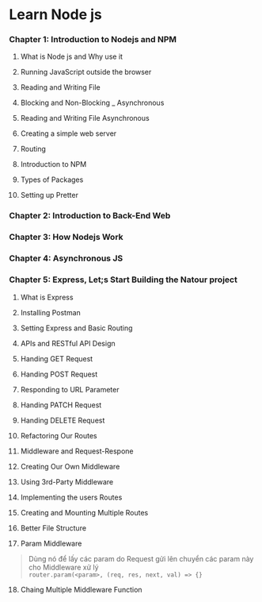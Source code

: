 # Learn Node js

### Chapter 1: Introduction to Nodejs and NPM

1. What is Node js and Why use it

2. Running JavaScript outside the browser

3. Reading and Writing File

4. Blocking and Non-Blocking _ Asynchronous

5. Reading and Writing File Asynchronous

6. Creating a simple web server

7. Routing

8. Introduction to NPM

9. Types of Packages

10. Setting up Pretter

### Chapter 2: Introduction to Back-End Web

### Chapter 3: How Nodejs Work

### Chapter 4: Asynchronous JS

### Chapter 5: Express, Let;s Start Building the Natour project
1. What is Express

2. Installing Postman

3. Setting Express and Basic Routing

4. APIs and RESTful API Design

5. Handing GET Request

6. Handing POST Request

7. Responding to URL Parameter

8. Handing PATCH Request

9. Handing DELETE Request

10. Refactoring Our Routes

11. Middleware and Request-Respone

12. Creating Our Own Middleware

13. Using 3rd-Party Middleware

14. Implementing the users Routes

15. Creating and Mounting Multiple Routes

16. Better File Structure

17. Param Middleware
  > Dùng nó để lấy các param do Request gửi lên chuyển các param này cho Middleware xử lý <br>
  `router.param(<param>, (req, res, next, val) => {}`
18. Chaing Multiple Middleware Function 
